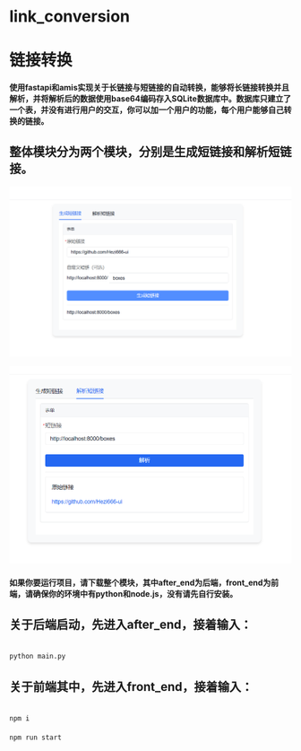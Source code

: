 # link_conversion

# 链接转换

####   使用fastapi和amis实现关于长链接与短链接的自动转换，能够将长链接转换并且解析，并将解析后的数据使用base64编码存入SQLite数据库中。数据库只建立了一个表，并没有进行用户的交互，你可以加一个用户的功能，每个用户能够自己转换的链接。

## 整体模块分为两个模块，分别是生成短链接和解析短链接。

![生成短链接](https://github.com/Hezi666-ui/link_conversion/blob/main/image/%E7%94%9F%E6%88%90.png "生成短链接")


![解析短链接](https://github.com/Hezi666-ui/link_conversion/blob/main/image/%E8%A7%A3%E6%9E%90.png "解析短链接")


#### 如果你要运行项目，请下载整个模块，其中after_end为后端，front_end为前端，请确保你的环境中有python和node.js，没有请先自行安装。


## 关于后端启动，先进入after_end，接着输入：

```python

python main.py

```

## 关于前端其中，先进入front_end，接着输入：

```javascript

npm i

npm run start

```

